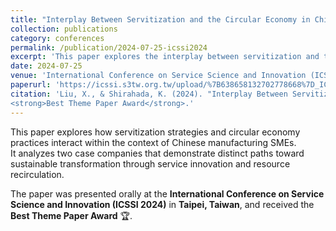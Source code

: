 ```yaml
---
title: "Interplay Between Servitization and the Circular Economy in Chinese Manufacturing SMEs: Analysis of Two Cases"
collection: publications
category: conferences
permalink: /publication/2024-07-25-icssi2024
excerpt: 'This paper explores the interplay between servitization and the circular economy through two case studies of Chinese manufacturing SMEs.'
date: 2024-07-25
venue: 'International Conference on Service Science and Innovation (ICSSI 2024)'
paperurl: 'https://icssi.s3tw.org.tw/upload/%7B638658132702778668%7D_ICSSI_2024_Best_Theme_Paper_Award.pdf'
citation: 'Liu, X., & Shirahada, K. (2024). "Interplay Between Servitization and the Circular Economy in Chinese Manufacturing SMEs: Analysis of Two Cases." <i>International Conference on Service Science and Innovation (ICSSI 2024)</i>, Taiwan. Paper ID 24. Oral Presentation. <br>
<strong>Best Theme Paper Award</strong>.'
---
```


This paper explores how servitization strategies and circular economy practices interact within the context of Chinese manufacturing SMEs.  
It analyzes two case companies that demonstrate distinct paths toward sustainable transformation through service innovation and resource recirculation.

The paper was presented orally at the **International Conference on Service Science and Innovation (ICSSI 2024)** in **Taipei, Taiwan**, and received the **Best Theme Paper Award** 🏆.


